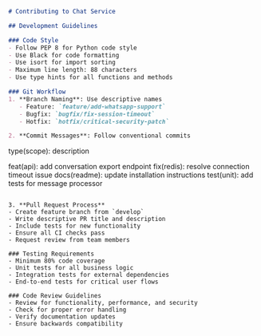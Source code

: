 ```markdown
# Contributing to Chat Service

## Development Guidelines

### Code Style
- Follow PEP 8 for Python code style
- Use Black for code formatting
- Use isort for import sorting
- Maximum line length: 88 characters
- Use type hints for all functions and methods

### Git Workflow
1. **Branch Naming**: Use descriptive names
   - Feature: `feature/add-whatsapp-support`
   - Bugfix: `bugfix/fix-session-timeout`
   - Hotfix: `hotfix/critical-security-patch`

2. **Commit Messages**: Follow conventional commits
   ```
   type(scope): description
   
   feat(api): add conversation export endpoint
   fix(redis): resolve connection timeout issue
   docs(readme): update installation instructions
   test(unit): add tests for message processor
   ```

3. **Pull Request Process**
   - Create feature branch from `develop`
   - Write descriptive PR title and description
   - Include tests for new functionality
   - Ensure all CI checks pass
   - Request review from team members

### Testing Requirements
- Minimum 80% code coverage
- Unit tests for all business logic
- Integration tests for external dependencies
- End-to-end tests for critical user flows

### Code Review Guidelines
- Review for functionality, performance, and security
- Check for proper error handling
- Verify documentation updates
- Ensure backwards compatibility
```